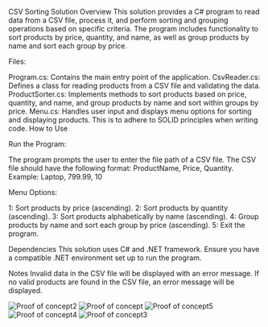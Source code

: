 CSV Sorting Solution
Overview
This solution provides a C# program to read data from a CSV file, process it, and perform sorting and grouping operations based on specific criteria. The program includes functionality to sort products by price, quantity, and name, as well as group products by name and sort each group by price.

Files:

Program.cs: Contains the main entry point of the application.
CsvReader.cs: Defines a class for reading products from a CSV file and validating the data.
ProductSorter.cs: Implements methods to sort products based on price, quantity, and name, and group products by name and sort within groups by price.
Menu.cs: Handles user input and displays menu options for sorting and displaying products.
This is to adhere to SOLID principles when writing code.
How to Use

Run the Program:

The program prompts the user to enter the file path of a CSV file.
The CSV file should have the following format: ProductName, Price, Quantity.
Example: Laptop, 799.99, 10

Menu Options:

1: Sort products by price (ascending).
2: Sort products by quantity (ascending).
3: Sort products alphabetically by name (ascending).
4: Group products by name and sort each group by price (ascending).
5: Exit the program.

Dependencies
This solution uses C# and .NET framework. Ensure you have a compatible .NET environment set up to run the program.

Notes
Invalid data in the CSV file will be displayed with an error message.
If no valid products are found in the CSV file, an error message will be displayed.

![Proof of concept2](https://github.com/Menzi-Thami/CSVRead-SortData/assets/43884343/8f642694-12d5-4648-9562-b0c301b4da90)
![Proof of concept](https://github.com/Menzi-Thami/CSVRead-SortData/assets/43884343/6ce574fd-87a9-4c51-877a-766c0d86cd8c)
![Proof of concept5](https://github.com/Menzi-Thami/CSVRead-SortData/assets/43884343/cb0c3f06-61b7-43eb-96dd-540289ebfb0f)
![Proof of concept4](https://github.com/Menzi-Thami/CSVRead-SortData/assets/43884343/02244d0c-a3a2-44bc-9949-9068a1b409a3)
![Proof of concept3](https://github.com/Menzi-Thami/CSVRead-SortData/assets/43884343/2783e986-ea7d-4f5b-9c63-c87429d135aa)

